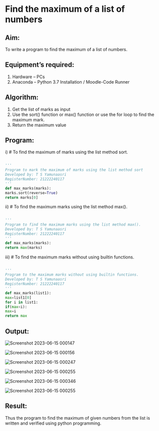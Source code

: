 # Find the maximum of a list of numbers
## Aim:
To write a program to find the maximum of a list of numbers.
## Equipment’s required:
1.	Hardware – PCs
2.	Anaconda – Python 3.7 Installation / Moodle-Code Runner
## Algorithm:
1.	Get the list of marks as input
2.	Use the sort() function or max() function or use the for loop to find the maximum mark.
3.	Return the maximum value
## Program:

i)	# To find the maximum of marks using the list method sort.
```Python

'''
Program to mark the maximum of marks using the list method sort
Developed by: T S Yamunaasri
RegisterNumber: 21222240117
'''
def max_marks(marks):
marks.sort(reverse=True)
return marks[0]

```

ii)	# To find the maximum marks using the list method max().
```Python

'''
Program to find the maximum marks using the list method max().
Developed by: T S Yamunaasri
RegisterNumber: 21222240117
'''
def max_marks(marks):
return max(marks)

```

iii) # To find the maximum marks without using builtin functions.
```Python

'''
Program to the maximum marks without using builtin functions.
Developed by: T S Yamunaasri
RegisterNumber: 21222240117
'''
def max_marks(list1):
max=list1[0]
for i in list1:
if(max<i):
max=i
return max

```
## Output:
![Screenshot 2023-06-15 000147](https://github.com/Yamunaasri/FindMaximum/assets/115707860/34c6b045-6ad5-45be-8e25-f119fa27e02c)

![Screenshot 2023-06-15 000156](https://github.com/Yamunaasri/FindMaximum/assets/115707860/fde32ebc-e5b8-45ba-b61a-16f3952cdac8)

![Screenshot 2023-06-15 000247](https://github.com/Yamunaasri/FindMaximum/assets/115707860/e8c205a3-24ea-494a-ad3c-211bf723b937)

![Screenshot 2023-06-15 000255](https://github.com/Yamunaasri/FindMaximum/assets/115707860/194b5f99-5ce2-414f-b902-27b4ea6ba256)

![Screenshot 2023-06-15 000346](https://github.com/Yamunaasri/FindMaximum/assets/115707860/b05d7933-c4ae-4c2b-9249-c27e4690fc86)

![Screenshot 2023-06-15 000255](https://github.com/Yamunaasri/FindMaximum/assets/115707860/194b5f99-5ce2-414f-b902-27b4ea6ba256)


## Result:
Thus the program to find the maximum of given numbers from the list is written and verified using python programming.
